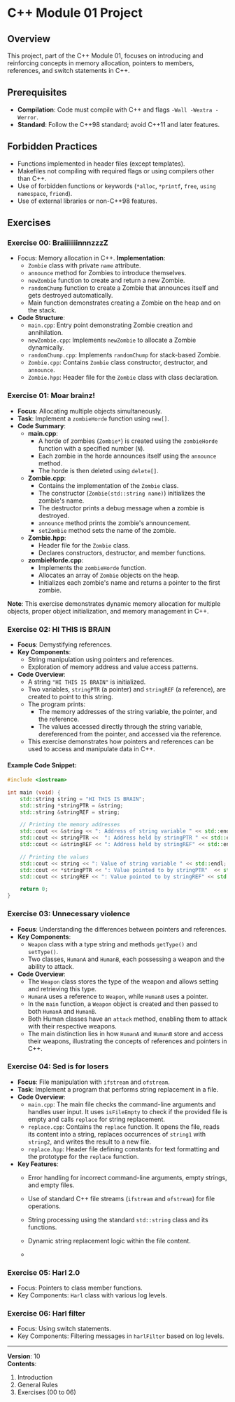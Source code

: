 # C++ Module 01 Project

## Overview
This project, part of the C++ Module 01, focuses on introducing and reinforcing concepts in memory allocation, pointers to members, references, and switch statements in C++.

## Prerequisites
- **Compilation**: Code must compile with C++ and flags `-Wall -Wextra -Werror`.
- **Standard**: Follow the C++98 standard; avoid C++11 and later features.

## Forbidden Practices
- Functions implemented in header files (except templates).
- Makefiles not compiling with required flags or using compilers other than C++.
- Use of forbidden functions or keywords (`*alloc`, `*printf`, `free`, `using namespace`, `friend`).
- Use of external libraries or non-C++98 features.

## Exercises

### Exercise 00: BraiiiiiiinnnzzzZ
- Focus: Memory allocation in C++.
 **Implementation**:
  - `Zombie` class with private `name` attribute.
  - `announce` method for Zombies to introduce themselves.
  - `newZombie` function to create and return a new Zombie.
  - `randomChump` function to create a Zombie that announces itself and gets destroyed automatically.
  - Main function demonstrates creating a Zombie on the heap and on the stack.
- **Code Structure**:
  - `main.cpp`: Entry point demonstrating Zombie creation and annihilation.
  - `newZombie.cpp`: Implements `newZombie` to allocate a Zombie dynamically.
  - `randomChump.cpp`: Implements `randomChump` for stack-based Zombie.
  - `Zombie.cpp`: Contains `Zombie` class constructor, destructor, and `announce`.
  - `Zombie.hpp`: Header file for the `Zombie` class with class declaration.


### Exercise 01: Moar brainz!
- **Focus**: Allocating multiple objects simultaneously.
- **Task**: Implement a `zombieHorde` function using `new[]`.
- **Code Summary**:
  - **main.cpp**: 
    - A horde of zombies (`Zombie*`) is created using the `zombieHorde` function with a specified number (`N`).
    - Each zombie in the horde announces itself using the `announce` method.
    - The horde is then deleted using `delete[]`.
  - **Zombie.cpp**:
    - Contains the implementation of the `Zombie` class.
    - The constructor (`Zombie(std::string name)`) initializes the zombie's name.
    - The destructor prints a debug message when a zombie is destroyed.
    - `announce` method prints the zombie's announcement.
    - `setZombie` method sets the name of the zombie.
  - **Zombie.hpp**:
    - Header file for the `Zombie` class.
    - Declares constructors, destructor, and member functions.
  - **zombieHorde.cpp**:
    - Implements the `zombieHorde` function.
    - Allocates an array of `Zombie` objects on the heap.
    - Initializes each zombie's name and returns a pointer to the first zombie.

**Note**: This exercise demonstrates dynamic memory allocation for multiple objects, proper object initialization, and memory management in C++.


### Exercise 02: HI THIS IS BRAIN

- **Focus**: Demystifying references.
- **Key Components**:
  - String manipulation using pointers and references.
  - Exploration of memory address and value access patterns.
- **Code Overview**:
  - A string `"HI THIS IS BRAIN"` is initialized.
  - Two variables, `stringPTR` (a pointer) and `stringREF` (a reference), are created to point to this string.
  - The program prints:
    - The memory addresses of the string variable, the pointer, and the reference.
    - The values accessed directly through the string variable, dereferenced from the pointer, and accessed via the reference.
  - This exercise demonstrates how pointers and references can be used to access and manipulate data in C++.

#### Example Code Snippet:
```cpp
#include <iostream>

int main (void) {
    std::string string = "HI THIS IS BRAIN";
    std::string *stringPTR = &string;
    std::string &stringREF = string;

    // Printing the memory addresses
    std::cout << &string << ": Address of string variable " << std::endl;
    std::cout << stringPTR <<  ": Address held by stringPTR " << std::endl;
    std::cout << &stringREF << ": Address held by stringREF" << std::endl;

    // Printing the values
    std::cout << string << ": Value of string variable " << std::endl;
    std::cout << *stringPTR << ": Value pointed to by stringPTR"  << std::endl;
    std::cout << stringREF << ": Value pointed to by stringREF" << std::endl;

    return 0;
}
```


### Exercise 03: Unnecessary violence
- **Focus**: Understanding the differences between pointers and references.
- **Key Components**:
  - `Weapon` class with a type string and methods `getType()` and `setType()`.
  - Two classes, `HumanA` and `HumanB`, each possessing a weapon and the ability to attack.
- **Code Overview**:
  - The `Weapon` class stores the type of the weapon and allows setting and retrieving this type.
  - `HumanA` uses a reference to `Weapon`, while `HumanB` uses a pointer.
  - In the `main` function, a `Weapon` object is created and then passed to both `HumanA` and `HumanB`.
  - Both Human classes have an `attack` method, enabling them to attack with their respective weapons.
  - The main distinction lies in how `HumanA` and `HumanB` store and access their weapons, illustrating the concepts of references and pointers in C++.


### Exercise 04: Sed is for losers
- **Focus**: File manipulation with `ifstream` and `ofstream`.
- **Task**: Implement a program that performs string replacement in a file.
- **Code Overview**:
  - `main.cpp`: The main file checks the command-line arguments and handles user input. It uses `isFileEmpty` to check if the provided file is empty and calls `replace` for string replacement.
  - `replace.cpp`: Contains the `replace` function. It opens the file, reads its content into a string, replaces occurrences of `string1` with `string2`, and writes the result to a new file.
  - `replace.hpp`: Header file defining constants for text formatting and the prototype for the `replace` function.
- **Key Features**:
  - Error handling for incorrect command-line arguments, empty strings, and empty files.
  - Use of standard C++ file streams (`ifstream` and `ofstream`) for file operations.
  - String processing using the standard `std::string` class and its functions.
  - Dynamic string replacement logic within the file content.
 
  - 

### Exercise 05: Harl 2.0
- Focus: Pointers to class member functions.
- Key Components: `Harl` class with various log levels.

### Exercise 06: Harl filter
- Focus: Using switch statements.
- Key Components: Filtering messages in `harlFilter` based on log levels.



---

**Version**: 10  
**Contents**:
1. Introduction
2. General Rules
3. Exercises (00 to 06)

